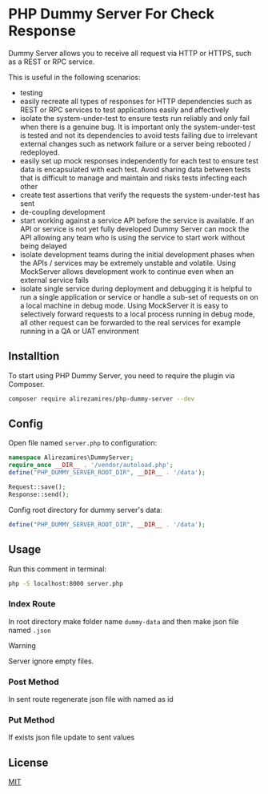 # PHP Dummy Server For Check Response
Dummy Server allows you to receive all request via HTTP or HTTPS, such as a REST or RPC service.

This is useful in the following scenarios:

 - testing
  - easily recreate all types of responses for HTTP dependencies such as REST or RPC services to test applications easily and affectively
  - isolate the system-under-test to ensure tests run reliably and only fail when there is a genuine bug. It is important only the system-under-test is tested and not its dependencies to avoid tests failing due to irrelevant external changes such as network failure or a 
   server being rebooted / redeployed.
  - easily set up mock responses independently for each test to ensure test data is encapsulated with each test. Avoid sharing data between tests that is difficult to manage and maintain and risks tests infecting each other
  - create test assertions that verify the requests the system-under-test has sent
 - de-coupling development
 - start working against a service API before the service is available. If an API or service is not yet fully developed Dummy Server can mock the API allowing any team who is using the service to start work without being delayed
 - isolate development teams during the initial development phases when the APIs / services may be extremely unstable and volatile. Using MockServer allows development work to continue even when an external service fails
 - isolate single service
during deployment and debugging it is helpful to run a single application or service or handle a sub-set of requests on on a local machine in debug mode. Using MockServer it is easy to selectively forward requests to a local process running in debug mode, all other request can be forwarded to the real services for example running in a QA or UAT environment
## Installtion
To start using PHP Dummy Server, you need to require the plugin via Composer.
```bash 
composer require alirezamires/php-dummy-server --dev
```
## Config
Open file named ``server.php`` to configuration:
```php
namespace Alirezamires\DummyServer;
require_once __DIR__ . '/vendor/autoload.php';
define("PHP_DUMMY_SERVER_ROOT_DIR", __DIR__ . '/data');

Request::save();
Response::send();
```
Config root directory for dummy server's data:
```php
define("PHP_DUMMY_SERVER_ROOT_DIR", __DIR__ . '/data');
```
## Usage
Run this comment in terminal:

```bash 
php -S localhost:8000 server.php
```
### Index Route
In root directory make folder name ``dummy-data`` and then make json file named ``.json``
> [!WARNING]
> Server ignore empty files.
### Post Method
In sent route regenerate json file with named as id 
### Put Method 
If exists json file update to sent values

## License

[MIT](https://github.com/electron/electron/blob/main/LICENSE)
